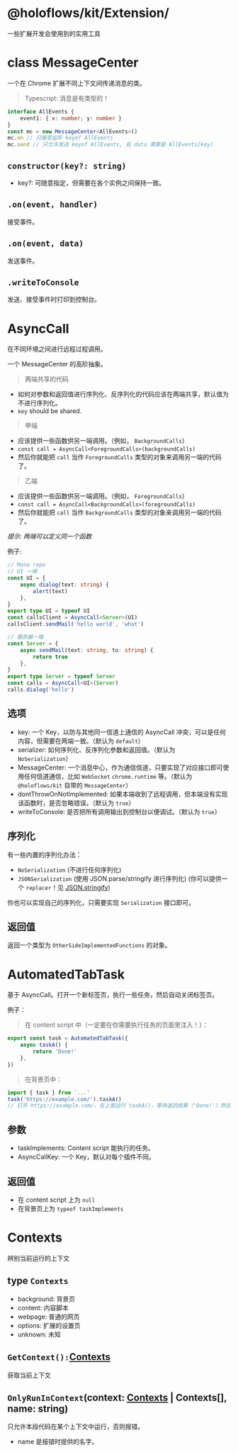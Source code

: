 # @holoflows/kit/Extension/

一些扩展开发会使用到的实用工具

# <a id="doc-messagecenter">class MessageCenter</a>

一个在 Chrome 扩展不同上下文间传递消息的类。

> Typescript: 消息是有类型的！

```ts
interface AllEvents {
    event1: { x: number; y: number }
}
const mc = new MessageCenter<AllEvents>()
mc.on // 只接受监听 keyof AllEvents
mc.send // 只允许发送 keyof AllEvents, 且 data 需要是 AllEvents[key]
```

## <a id="doc-messagecenter-new">`constructor(key?: string)`</a>

-   key?: 可随意指定，但需要在各个实例之间保持一致。

## <a id="doc-messagecenter-on">`.on(event, handler)`</a>

接受事件。

## <a id="doc-messagecenter-send">`.on(event, data)`</a>

发送事件。

## <a id="doc-messagecenter-writeToConsole">`.writeToConsole`</a>

发送、接受事件时打印到控制台。

# <a id="doc-asynccall">AsyncCall</a>

在不同环境之间进行远程过程调用。

一个 MessageCenter 的高阶抽象。

> 两端共享的代码

-   如何对参数和返回值进行序列化、反序列化的代码应该在两端共享，默认值为不进行序列化。
-   `key` should be shared.

> 甲端

-   应该提供一些函数供另一端调用。（例如， `BackgroundCalls`）
-   `const call = AsyncCall<ForegroundCalls>(backgroundCalls)`
-   然后你就能把 `call` 当作 `ForegroundCalls` 类型的对象来调用另一端的代码了。

> 乙端

-   应该提供一些函数供另一端调用。（例如， `ForegroundCalls`）
-   `const call = AsyncCall<BackgroundCalls>(foregroundCalls)`
-   然后你就能把 `call` 当作 `BackgroundCalls` 类型的对象来调用另一端的代码了。

_提示: 两端可以定义同一个函数_

例子:

```ts
// Mono repo
// UI 一端
const UI = {
    async dialog(text: string) {
        alert(text)
    },
}
export type UI = typeof UI
const callsClient = AsyncCall<Server>(UI)
callsClient.sendMail('hello world', 'what')

// 服务器一端
const Server = {
    async sendMail(text: string, to: string) {
        return true
    },
}
export type Server = typeof Server
const calls = AsyncCall<UI>(Server)
calls.dialog('hello')
```

## 选项

-   key: 一个 Key，以防与其他同一信道上通信的 AsyncCall 冲突，可以是任何内容，但需要在两端一致。（默认为 `default`）
-   serializer: 如何序列化、反序列化参数和返回值。（默认为 `NoSerialization`）
-   MessageCenter: 一个消息中心，作为通信信道，只要实现了对应接口即可使用任何信道通信，比如 `WebSocket` `chrome.runtime` 等。（默认为 `@holoflows/kit` 自带的 `MessageCenter`）
-   dontThrowOnNotImplemented: 如果本端收到了远程调用，但本端没有实现该函数时，是否忽略错误。（默认为 `true`）
-   writeToConsole: 是否把所有调用输出到控制台以便调试。（默认为 `true`）

## 序列化

有一些内置的序列化办法：

-   `NoSerialization` (不进行任何序列化)
-   `JSONSerialization` (使用 JSON.parse/stringify 进行序列化) (你可以提供一个 `replacer`！见 [JSON.stringify](https://mdn.io/JSON.stringify))

你也可以实现自己的序列化，只需要实现 `Serialization` 接口即可。

## 返回值

返回一个类型为 `OtherSideImplementedFunctions` 的对象。

# <a id="doc-automatedtabtask">AutomatedTabTask</a>

基于 AsyncCall。打开一个新标签页，执行一些任务，然后自动关闭标签页。

例子：

> 在 content script 中（一定要在你需要执行任务的页面里注入！）：

```ts
export const task = AutomatedTabTask({
    async taskA() {
        return 'Done!'
    },
})
```

> 在背景页中：

```ts
import { task } from '...'
task('https://example.com/').taskA()
// 打开 https://example.com/，在上面运行 taskA()，等待返回结果（'Done!'）然后自动关闭页面
```

## 参数

-   taskImplements: Content script 能执行的任务。
-   AsyncCallKey: 一个 Key，默认对每个插件不同。

## 返回值

-   在 content script 上为 `null`
-   在背景页上为 `typeof taskImplements`

# <a id="doc-contexts">Contexts</a>

辨别当前运行的上下文

## <a id="doc-contexts-contexts">type `Contexts`</a>

-   background: 背景页
-   content: 内容脚本
-   webpage: 普通的网页
-   options: 扩展的设置页
-   unknown: 未知

## <a id="doc-contexts-getcontext">`GetContext():`<a href="#doc-contexts-contexts">Contexts</a></a>

获取当前上下文

## <a id="doc-contexts-onlyrunincontext">`OnlyRunInContext`(context: <a href="#doc-contexts-contexts">Contexts</a> | Contexts[], name: string)</a>

只允许本段代码在某个上下文中运行，否则报错。

-   name 是报错时提供的名字。
